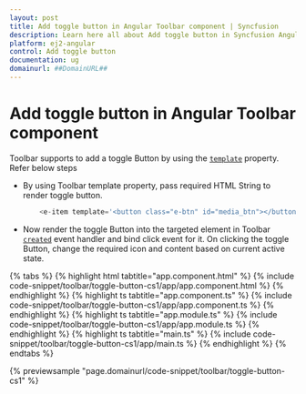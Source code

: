 ```yaml
---
layout: post
title: Add toggle button in Angular Toolbar component | Syncfusion
description: Learn here all about Add toggle button in Syncfusion Angular Toolbar component of Syncfusion Essential JS 2 and more.
platform: ej2-angular
control: Add toggle button 
documentation: ug
domainurl: ##DomainURL##
---
```


# Add toggle button in Angular Toolbar component

Toolbar supports to add a toggle Button by using the [`template`](https://ej2.syncfusion.com/angular/documentation/api/toolbar/item#template) property. Refer below steps

* By using Toolbar template property, pass required HTML String to render toggle button.

  ```typescript
      <e-item template='<button class="e-btn" id="media_btn"></button>'></e-item>
  ```

* Now render the toggle Button into the targeted element in Toolbar [`created`](https://ej2.syncfusion.com/angular/documentation/api/toolbar#created) event handler and bind click event for it.  On clicking the toggle Button, change the required icon and content based on current active state.

{% tabs %}
{% highlight html tabtitle="app.component.html" %}
{% include code-snippet/toolbar/toggle-button-cs1/app/app.component.html %}
{% endhighlight %}
{% highlight ts tabtitle="app.component.ts" %}
{% include code-snippet/toolbar/toggle-button-cs1/app/app.component.ts %}
{% endhighlight %}
{% highlight ts tabtitle="app.module.ts" %}
{% include code-snippet/toolbar/toggle-button-cs1/app/app.module.ts %}
{% endhighlight %}
{% highlight ts tabtitle="main.ts" %}
{% include code-snippet/toolbar/toggle-button-cs1/app/main.ts %}
{% endhighlight %}
{% endtabs %}
  
{% previewsample "page.domainurl/code-snippet/toolbar/toggle-button-cs1" %}